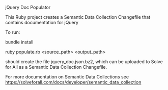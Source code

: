 jQuery Doc Populator

This Ruby project creates a Semantic Data Collection Changefile that contains
documentation for jQuery

To run:

  bundle install
  
  ruby populate.rb <source_path> <output_path>

should create the file jquery_doc.json.bz2, which can be uploaded to
Solve for All as a Semantic Data Collection Changefile.

For more documentation on Semantic Data Collections see
https://solveforall.com/docs/developer/semantic_data_collection

